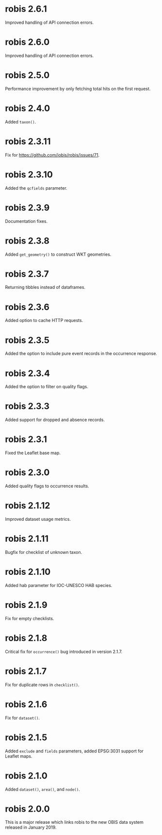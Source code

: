 # robis 2.6.1

Improved handling of API connection errors.

# robis 2.6.0

Improved handling of API connection errors.

# robis 2.5.0

Performance improvement by only fetching total hits on the first request.

# robis 2.4.0

Added `taxon()`.

# robis 2.3.11

Fix for https://github.com/iobis/robis/issues/71.

# robis 2.3.10

Added the `qcfields` parameter.

# robis 2.3.9

Documentation fixes.

# robis 2.3.8

Added `get_geometry()` to construct WKT geometries.

# robis 2.3.7

Returning tibbles instead of dataframes.

# robis 2.3.6

Added option to cache HTTP requests.

# robis 2.3.5

Added the option to include pure event records in the occurrence response.

# robis 2.3.4

Added the option to filter on quality flags.

# robis 2.3.3

Added support for dropped and absence records.

# robis 2.3.1

Fixed the Leaflet base map.

# robis 2.3.0

Added quality flags to occurrence results.

# robis 2.1.12

Improved dataset usage metrics.

# robis 2.1.11

Bugfix for checklist of unknown taxon.

# robis 2.1.10

Added hab parameter for IOC-UNESCO HAB species.

# robis 2.1.9

Fix for empty checklists.

# robis 2.1.8

Critical fix for `occurrence()` bug introduced in version 2.1.7.

# robis 2.1.7

Fix for duplicate rows in `checklist()`.

# robis 2.1.6

Fix for `dataset()`.

# robis 2.1.5

Added `exclude` and `fields` parameters, added EPSG:3031 support for Leaflet maps.

# robis 2.1.0

Added `dataset()`, `area()`, and `node()`.

# robis 2.0.0

This is a major release which links robis to the new OBIS data system released in January 2019.
